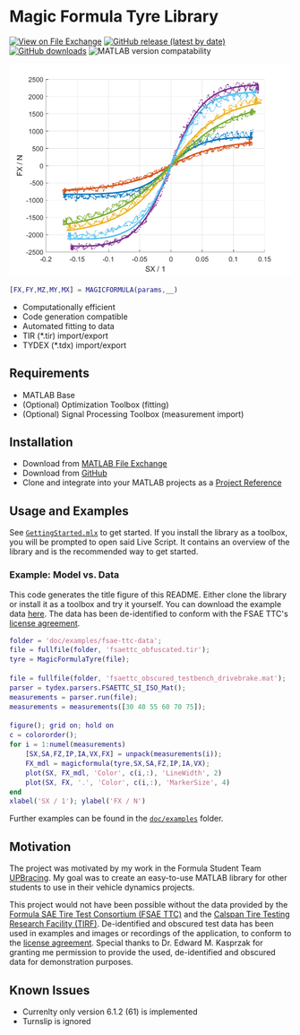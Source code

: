 # Magic Formula Tyre Library

[![View on File Exchange](https://www.mathworks.com/matlabcentral/images/matlab-file-exchange.svg)](https://de.mathworks.com/matlabcentral/fileexchange/110955)
[![GitHub release (latest by date)](https://img.shields.io/github/v/release/teasit/magic-formula-tyre-library)](https://github.com/teasit/magic-formula-tyre-library/releases/latest)
[![GitHub downloads](https://img.shields.io/github/downloads/teasit/magic-formula-tyre-library/total)](https://github.com/teasit/magic-formula-tyre-library/releases/latest)
![MATLAB version compatability](https://img.shields.io/badge/compatibility-%E2%89%A5R2021a-orange)

![Fitting Example](doc/images/magic_formula_library_socialpreview.png)

```matlab
[FX,FY,MZ,MY,MX] = MAGICFORMULA(params,__)
```

- Computationally efficient
- Code generation compatible
- Automated fitting to data
- TIR (*.tir) import/export
- TYDEX (*.tdx) import/export

## Requirements

- MATLAB Base
- (Optional) Optimization Toolbox (fitting)
- (Optional) Signal Processing Toolbox (measurement import)

## Installation

- Download from [MATLAB File Exchange](https://de.mathworks.com/matlabcentral/fileexchange/110955)
- Download from [GitHub](https://github.com/teasit/magic-formula-tyre-library/releases)
- Clone and integrate into your MATLAB projects as a [Project Reference](https://de.mathworks.com/help/simulink/ug/add-or-remove-a-reference-to-another-project.html)

## Usage and Examples

See [`GettingStarted.mlx`](./doc/GettingStarted.mlx) to get started. If you install
the library as a toolbox, you will be prompted to open said Live Script. It contains
an overview of the library and is the recommended way to get started.

### Example: Model vs. Data

This code generates the title figure of this README. Either clone the library or install
it as a toolbox and try it yourself. You can download the example data
[here](https://github.com/teasit/magic-formula-tyre-library/tree/main/doc/examples/fsae-ttc-data).
The data has been de-identified to conform with the FSAE TTC's
[license agreement](https://www.millikenresearch.com/FSAE_TTC_agreement.pdf).

```matlab
folder = 'doc/examples/fsae-ttc-data';
file = fullfile(folder, 'fsaettc_obfuscated.tir');
tyre = MagicFormulaTyre(file);

file = fullfile(folder, 'fsaettc_obscured_testbench_drivebrake.mat');
parser = tydex.parsers.FSAETTC_SI_ISO_Mat();
measurements = parser.run(file);
measurements = measurements([30 40 55 60 70 75]);

figure(); grid on; hold on
c = colororder();
for i = 1:numel(measurements)
    [SX,SA,FZ,IP,IA,VX,FX] = unpack(measurements(i));
    FX_mdl = magicformula(tyre,SX,SA,FZ,IP,IA,VX);
    plot(SX, FX_mdl, 'Color', c(i,:), 'LineWidth', 2)
    plot(SX, FX, '.', 'Color', c(i,:), 'MarkerSize', 4)
end
xlabel('SX / 1'); ylabel('FX / N')
```

Further examples can be found in the  [`doc/examples`](./doc/examples) folder.

## Motivation

The project was motivated by my work in the Formula Student Team
[UPBracing](https://formulastudent.uni-paderborn.de/en/). My goal was to create an
easy-to-use MATLAB library for other students to use in their vehicle dynamics projects.

This project would not have been possible without the data provided by the
[Formula SAE Tire Test Consortium (FSAE TTC)](https://www.millikenresearch.com/fsaettc.html)
and the
[Calspan Tire Testing Research Facility (TIRF)](https://calspan.com/automotive/fsae-ttc).
De-identified and obscured test data has been used in examples and images or recordings
of the application, to conform to the
[license agreement](https://www.millikenresearch.com/FSAE_TTC_agreement.pdf).
Special thanks to Dr. Edward M. Kasprzak for granting me permission to provide the used,
de-identified and obscured data for demonstration purposes.

## Known Issues

- Currenlty only version 6.1.2 (61) is implemented
- Turnslip is ignored
